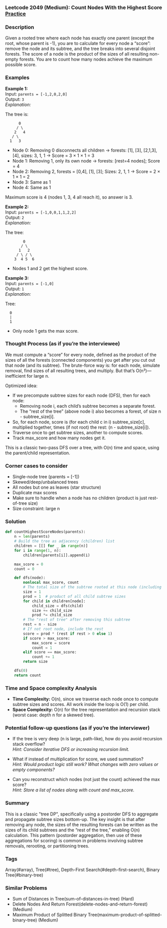 ### Leetcode 2049 (Medium): Count Nodes With the Highest Score [Practice](https://leetcode.com/problems/count-nodes-with-the-highest-score)

### Description  
Given a rooted tree where each node has exactly one parent (except the root, whose parent is -1), you are to calculate for every node a “score”: remove the node and its subtree, and the tree breaks into several disjoint forests. The score of a node is the product of the sizes of all resulting non-empty forests. You are to count how many nodes achieve the maximum possible score.

### Examples  

**Example 1:**  
Input: `parents = [-1,2,0,2,0]`  
Output: `3`  
*Explanation:*

The tree is:
```
      0
     / \
    2   4
   / \
  1   3
```
- Node 0: Removing 0 disconnects all children → forests: [1], [3], [2,1,3], [4], sizes: 3, 1, 1 → Score = 3 × 1 × 1 = 3
- Node 1: Removing 1, only its own node → forests: [rest=4 nodes]; Score = 4
- Node 2: Removing 2, forests = [0,4], [1], [3]; Sizes: 2, 1, 1 → Score = 2 × 1 × 1 = 2
- Node 3: Same as 1
- Node 4: Same as 1

Maximum score is 4 (nodes 1, 3, 4 all reach it), so answer is 3.

**Example 2:**  
Input: `parents = [-1,0,0,1,1,2,2]`  
Output: `2`  
*Explanation:*

The tree:
```
        0
       / \
      1   2
     / \ / \
    3  4 5  6
```
- Nodes 1 and 2 get the highest score.

**Example 3:**  
Input: `parents = [-1,0]`  
Output: `1`  
*Explanation:*

Tree:
```
  0
  |
  1
```
- Only node 1 gets the max score.

### Thought Process (as if you’re the interviewee)  
We must compute a “score” for every node, defined as the product of the sizes of all the forests (connected components) you get after you cut out that node (and its subtree). The brute-force way is: for each node, simulate removal, find sizes of all resulting trees, and multiply. But that’s O(n²)—inefficient for large n.

Optimized idea:  
- If we precompute subtree sizes for each node (DFS), then for each node:
    - Removing node i, each child’s subtree becomes a separate forest.
    - The “rest of the tree” (above node i) also becomes a forest, of size n - subtree_size[i].
- So, for each node, score is (for each child c in i) subtree_size[c], multiplied together, times (if not root) the rest: (n - subtree_size[i]).
- Traverse once to get subtree sizes, another to compute scores.
- Track max_score and how many nodes get it.

This is a classic two-pass DFS over a tree, with O(n) time and space, using the parent/child representation.

### Corner cases to consider  
- Single-node tree (parents = [-1])
- Skewed/deep/unbalanced trees
- All nodes but one as leaves (star structure)
- Duplicate max scores
- Make sure to handle when a node has no children (product is just rest-of-tree size)
- Size constraint: large n

### Solution

```python
def countHighestScoreNodes(parents):
    n = len(parents)
    # Build the tree as adjacency (children) list
    children = [[] for _ in range(n)]
    for i in range(1, n):
        children[parents[i]].append(i)

    max_score = 0
    count = 0

    def dfs(node):
        nonlocal max_score, count
        # The total size of the subtree rooted at this node (including itself)
        size = 1
        prod = 1  # product of all child subtree sizes
        for child in children[node]:
            child_size = dfs(child)
            size += child_size
            prod *= child_size
        # The "rest of tree" after removing this subtree
        rest = n - size
        # If not root node, include the rest
        score = prod * (rest if rest > 0 else 1)
        if score > max_score:
            max_score = score
            count = 1
        elif score == max_score:
            count += 1
        return size

    dfs(0)
    return count
```

### Time and Space complexity Analysis  

- **Time Complexity:** O(n), since we traverse each node once to compute subtree sizes and scores. All work inside the loop is O(1) per child.
- **Space Complexity:** O(n) for the tree representation and recursion stack (worst case: depth n for a skewed tree).

### Potential follow-up questions (as if you’re the interviewer)  

- If the tree is very deep (n is large, path-like), how do you avoid recursion stack overflow?  
  *Hint: Consider iterative DFS or increasing recursion limit.*

- What if instead of multiplication for score, we used summation?  
  *Hint: Would product logic still work? What changes with zero values or empty components?*

- Can you reconstruct which nodes (not just the count) achieved the max score?  
  *Hint: Store a list of nodes along with count and max_score.*

### Summary
This is a classic "tree DP", specifically using a postorder DFS to aggregate and propagate subtree sizes bottom-up. The key insight is that after removing any node, the sizes of the resulting forests can be written as the sizes of its child subtrees and the “rest of the tree,” enabling O(n) calculation. This pattern (postorder aggregation, then use of these aggregations for scoring) is common in problems involving subtree removals, rerooting, or partitioning trees.

### Tags
Array(#array), Tree(#tree), Depth-First Search(#depth-first-search), Binary Tree(#binary-tree)

### Similar Problems
- Sum of Distances in Tree(sum-of-distances-in-tree) (Hard)
- Delete Nodes And Return Forest(delete-nodes-and-return-forest) (Medium)
- Maximum Product of Splitted Binary Tree(maximum-product-of-splitted-binary-tree) (Medium)